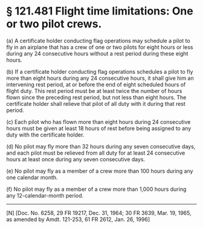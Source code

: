 # § 121.481   Flight time limitations: One or two pilot crews.

(a) A certificate holder conducting flag operations may schedule a pilot to fly in an airplane that has a crew of one or two pilots for eight hours or less during any 24 consecutive hours without a rest period during these eight hours. 


(b) If a certificate holder conducting flag operations schedules a pilot to fly more than eight hours during any 24 consecutive hours, it shall give him an intervening rest period, at or before the end of eight scheduled hours of flight duty. This rest period must be at least twice the number of hours flown since the preceding rest period, but not less than eight hours. The certificate holder shall relieve that pilot of all duty with it during that rest period. 


(c) Each pilot who has flown more than eight hours during 24 consecutive hours must be given at least 18 hours of rest before being assigned to any duty with the certificate holder. 


(d) No pilot may fly more than 32 hours during any seven consecutive days, and each pilot must be relieved from all duty for at least 24 consecutive hours at least once during any seven consecutive days. 


(e) No pilot may fly as a member of a crew more than 100 hours during any one calendar month. 


(f) No pilot may fly as a member of a crew more than 1,000 hours during any 12-calendar-month period. 



---

[N] [Doc. No. 6258, 29 FR 19217, Dec. 31, 1964; 30 FR 3639, Mar. 19, 1965, as amended by Amdt. 121-253, 61 FR 2612, Jan. 26, 1996]




